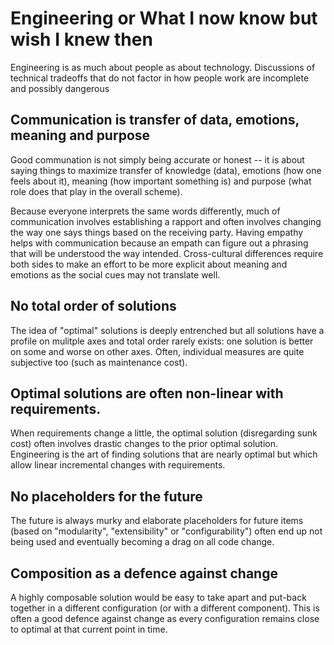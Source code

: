# Engineering or What I now know but wish I knew then

Engineering is as much about people as about technology.   Discussions of technical tradeoffs that do not factor in how people work are incomplete and possibly dangerous

## Communication is transfer of data, emotions, meaning and purpose

Good communation is not simply being accurate or honest -- it is about saying things to maximize transfer of knowledge (data), emotions (how one feels about it), meaning (how important something is) and purpose (what role does that play in the overall scheme).

Because everyone interprets the same words differently, much of communication involves establishing a rapport and often involves changing the way one says things based on the receiving party.   Having empathy helps with communication because an empath can figure out a phrasing that will be understood the way intended.  Cross-cultural differences require both sides to make an effort to be more explicit about meaning and emotions as the social cues may not translate well.

## No total order of solutions

The idea of "optimal" solutions is deeply entrenched but all solutions have a profile on mulitple axes and total order rarely exists: one solution is better on some and worse on other axes.   Often, individual measures are quite subjective too (such as maintenance cost).

## Optimal solutions are often non-linear with requirements.

When requirements change a little, the optimal solution (disregarding sunk cost) often involves drastic changes to the prior optimal solution.  Engineering is the art of finding solutions that are nearly optimal but which allow linear incremental changes with requirements.

## No placeholders for the future

The future is always murky and elaborate placeholders for future items (based on "modularity", "extensibility" or "configurability") often end up not being used and eventually becoming a drag on all code change.

## Composition as a defence against change

A highly composable solution would be easy to take apart and put-back together in a different configuration (or with a different component).  This is often a good defence against change as every configuration remains close to optimal at that current point in time.
